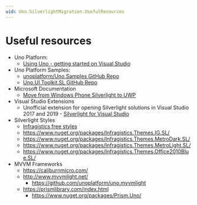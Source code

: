 ```yaml
---
uid: Uno.SilverlightMigration.UsefulResources
---
```


# Useful resources

* Uno Platform:
  * [Using Uno - getting started on Visual Studio](https://platform.uno/docs/articles/get-started-vs.html)
* Uno Platform Samples:
  * [unoplatform/Uno.Samples GitHub Repo](https://github.com/unoplatform/Uno.Samples)
  * [Uno.UI.Toolkit.SL GitHub Repo](https://github.com/unoplatform/Uno.UI.Toolkit.SL)
* Microsoft Documentation
  * [Move from Windows Phone Silverlight to UWP](https://learn.microsoft.com/windows/uwp/porting/wpsl-to-uwp-root)
* Visual Studio Extensions
  * Unofficial extension for opening Silverlight solutions in Visual Studio 2017 and 2019 - [Silverlight for Visual Studio](https://marketplace.visualstudio.com/items?itemName=RamiAbughazaleh.SilverlightProjectSystem)
* Silverlight Styles
  * [Infragistics free styles](https://github.com/Infragistics/InfragisticsThemesForMicrosoftControls)
  * https://www.nuget.org/packages/Infragistics.Themes.IG.SL/
  * https://www.nuget.org/packages/Infragistics.Themes.MetroDark.SL/
  * https://www.nuget.org/packages/Infragistics.Themes.MetroLight.SL/
  * https://www.nuget.org/packages/Infragistics.Themes.Office2010Blue.SL/
* MVVM Frameworks
  * https://caliburnmicro.com/
  * http://www.mvvmlight.net/
    * https://github.com/unoplatform/uno.mvvmlight
  * https://prismlibrary.com/index.html
    * https://www.nuget.org/packages/Prism.Uno/
